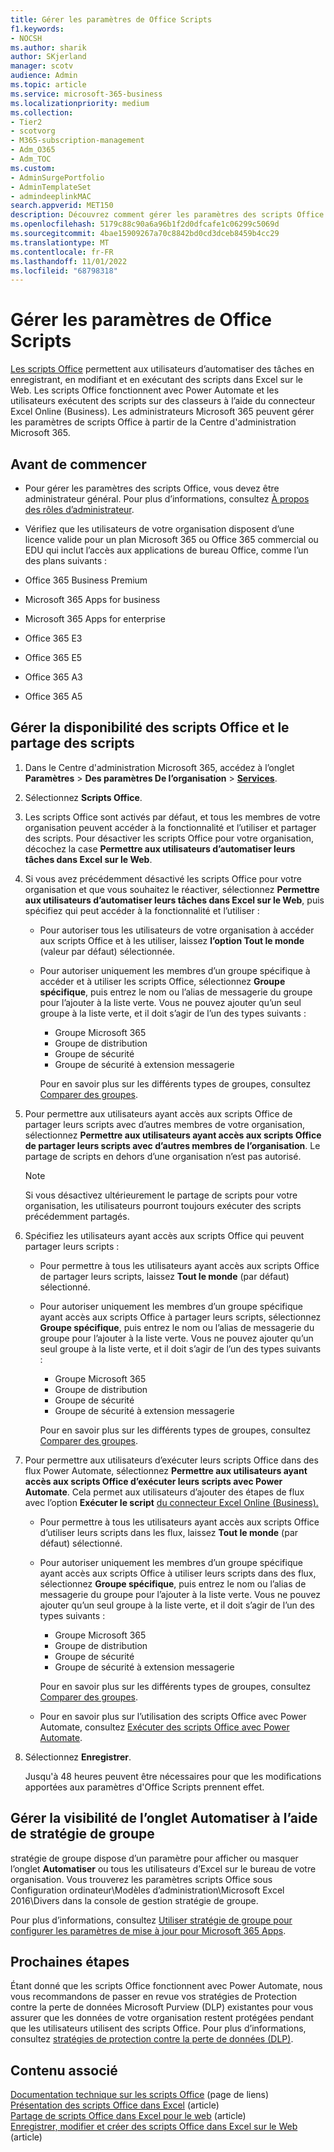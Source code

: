 ```yaml
---
title: Gérer les paramètres de Office Scripts
f1.keywords:
- NOCSH
ms.author: sharik
author: SKjerland
manager: scotv
audience: Admin
ms.topic: article
ms.service: microsoft-365-business
ms.localizationpriority: medium
ms.collection:
- Tier2
- scotvorg
- M365-subscription-management
- Adm_O365
- Adm_TOC
ms.custom:
- AdminSurgePortfolio
- AdminTemplateSet
- admindeeplinkMAC
search.appverid: MET150
description: Découvrez comment gérer les paramètres des scripts Office pour les utilisateurs de votre organisation.
ms.openlocfilehash: 5179c88c90a6a96b1f2d0dfcafe1c06299c5069d
ms.sourcegitcommit: 4bae15909267a70c8842bd0cd3dceb8459b4cc29
ms.translationtype: MT
ms.contentlocale: fr-FR
ms.lasthandoff: 11/01/2022
ms.locfileid: "68798318"
---
```

# <a name="manage-office-scripts-settings"></a>Gérer les paramètres de Office Scripts

[Les scripts Office](/office/dev/scripts) permettent aux utilisateurs d’automatiser des tâches en enregistrant, en modifiant et en exécutant des scripts dans Excel sur le Web. Les scripts Office fonctionnent avec Power Automate et les utilisateurs exécutent des scripts sur des classeurs à l’aide du connecteur Excel Online (Business). Les administrateurs Microsoft 365 peuvent gérer les paramètres de scripts Office à partir de la Centre d'administration Microsoft 365.

## <a name="before-you-begin"></a>Avant de commencer

- Pour gérer les paramètres des scripts Office, vous devez être administrateur général. Pour plus d’informations, consultez [À propos des rôles d’administrateur](../add-users/about-admin-roles.md).

- Vérifiez que les utilisateurs de votre organisation disposent d’une licence valide pour un plan Microsoft 365 ou Office 365 commercial ou EDU qui inclut l’accès aux applications de bureau Office, comme l’un des plans suivants :

- Office 365 Business Premium
- Microsoft 365 Apps for business
- Microsoft 365 Apps for enterprise
- Office 365 E3
- Office 365 E5
- Office 365 A3
- Office 365 A5

## <a name="manage-availability-of-office-scripts-and-sharing-of-scripts"></a>Gérer la disponibilité des scripts Office et le partage des scripts

1. Dans le Centre d'administration Microsoft 365, accédez à l’onglet **Paramètres** \> **Des paramètres De l’organisation** \> **[Services](https://go.microsoft.com/fwlink/p/?linkid=2053743)**.

2. Sélectionnez **Scripts Office**.

3. Les scripts Office sont activés par défaut, et tous les membres de votre organisation peuvent accéder à la fonctionnalité et l’utiliser et partager des scripts. Pour désactiver les scripts Office pour votre organisation, décochez la case **Permettre aux utilisateurs d’automatiser leurs tâches dans Excel sur le Web**.

4. Si vous avez précédemment désactivé les scripts Office pour votre organisation et que vous souhaitez le réactiver, sélectionnez **Permettre aux utilisateurs d’automatiser leurs tâches dans Excel sur le Web**, puis spécifiez qui peut accéder à la fonctionnalité et l’utiliser :

    - Pour autoriser tous les utilisateurs de votre organisation à accéder aux scripts Office et à les utiliser, laissez **l’option Tout le monde** (valeur par défaut) sélectionnée.

    - Pour autoriser uniquement les membres d’un groupe spécifique à accéder et à utiliser les scripts Office, sélectionnez **Groupe spécifique**, puis entrez le nom ou l’alias de messagerie du groupe pour l’ajouter à la liste verte. Vous ne pouvez ajouter qu’un seul groupe à la liste verte, et il doit s’agir de l’un des types suivants :
        - Groupe Microsoft 365
        - Groupe de distribution
        - Groupe de sécurité
        - Groupe de sécurité à extension messagerie

        Pour en savoir plus sur les différents types de groupes, consultez [Comparer des groupes](../create-groups/compare-groups.md).

5. Pour permettre aux utilisateurs ayant accès aux scripts Office de partager leurs scripts avec d’autres membres de votre organisation, sélectionnez **Permettre aux utilisateurs ayant accès aux scripts Office de partager leurs scripts avec d’autres membres de l’organisation**. Le partage de scripts en dehors d’une organisation n’est pas autorisé.

    > [!NOTE]
    > Si vous désactivez ultérieurement le partage de scripts pour votre organisation, les utilisateurs pourront toujours exécuter des scripts précédemment partagés.

6. Spécifiez les utilisateurs ayant accès aux scripts Office qui peuvent partager leurs scripts :

    - Pour permettre à tous les utilisateurs ayant accès aux scripts Office de partager leurs scripts, laissez **Tout le monde** (par défaut) sélectionné.

    - Pour autoriser uniquement les membres d’un groupe spécifique ayant accès aux scripts Office à partager leurs scripts, sélectionnez **Groupe spécifique**, puis entrez le nom ou l’alias de messagerie du groupe pour l’ajouter à la liste verte. Vous ne pouvez ajouter qu’un seul groupe à la liste verte, et il doit s’agir de l’un des types suivants :
        - Groupe Microsoft 365
        - Groupe de distribution
        - Groupe de sécurité
        - Groupe de sécurité à extension messagerie

        Pour en savoir plus sur les différents types de groupes, consultez [Comparer des groupes](../create-groups/compare-groups.md).

7. Pour permettre aux utilisateurs d’exécuter leurs scripts Office dans des flux Power Automate, sélectionnez **Permettre aux utilisateurs ayant accès aux scripts Office d’exécuter leurs scripts avec Power Automate**. Cela permet aux utilisateurs d’ajouter des étapes de flux avec l’option **Exécuter le script** [du connecteur Excel Online (Business).](/connectors/excelonlinebusiness)

    - Pour permettre à tous les utilisateurs ayant accès aux scripts Office d’utiliser leurs scripts dans les flux, laissez **Tout le monde** (par défaut) sélectionné.

    - Pour autoriser uniquement les membres d’un groupe spécifique ayant accès aux scripts Office à utiliser leurs scripts dans des flux, sélectionnez **Groupe spécifique**, puis entrez le nom ou l’alias de messagerie du groupe pour l’ajouter à la liste verte. Vous ne pouvez ajouter qu’un seul groupe à la liste verte, et il doit s’agir de l’un des types suivants :
        - Groupe Microsoft 365
        - Groupe de distribution
        - Groupe de sécurité
        - Groupe de sécurité à extension messagerie

        Pour en savoir plus sur les différents types de groupes, consultez [Comparer des groupes](../create-groups/compare-groups.md).

    - Pour en savoir plus sur l’utilisation des scripts Office avec Power Automate, consultez [Exécuter des scripts Office avec Power Automate](/office/dev/scripts/develop/power-automate-integration).

8. Sélectionnez **Enregistrer**.

    Jusqu'à 48 heures peuvent être nécessaires pour que les modifications apportées aux paramètres d'Office Scripts prennent effet.

## <a name="manage-visibility-of-the-automate-tab-by-using-group-policy"></a>Gérer la visibilité de l’onglet Automatiser à l’aide de stratégie de groupe

stratégie de groupe dispose d’un paramètre pour afficher ou masquer l’onglet **Automatiser** ou tous les utilisateurs d’Excel sur le bureau de votre organisation. Vous trouverez les paramètres scripts Office sous Configuration ordinateur\Modèles d’administration\Microsoft Excel 2016\Divers dans la console de gestion stratégie de groupe.

Pour plus d’informations, consultez [Utiliser stratégie de groupe pour configurer les paramètres de mise à jour pour Microsoft 365 Apps](/deployoffice/configure-update-settings-microsoft-365-apps#use-group-policy-to-configure-update-settings-for-microsoft-365-apps).

## <a name="next-steps"></a>Prochaines étapes

Étant donné que les scripts Office fonctionnent avec Power Automate, nous vous recommandons de passer en revue vos stratégies de Protection contre la perte de données Microsoft Purview (DLP) existantes pour vous assurer que les données de votre organisation restent protégées pendant que les utilisateurs utilisent des scripts Office. Pour plus d’informations, consultez [stratégies de protection contre la perte de données (DLP)](/power-automate/prevent-data-loss).

## <a name="related-content"></a>Contenu associé

[Documentation technique sur les scripts Office](/office/dev/scripts/) (page de liens)\
[Présentation des scripts Office dans Excel](https://support.microsoft.com/office/9fbe283d-adb8-4f13-a75b-a81c6baf163a) (article)\
[Partage de scripts Office dans Excel pour le web](https://support.microsoft.com/office/226eddbc-3a44-4540-acfe-fccda3d1122b) (article)\
[Enregistrer, modifier et créer des scripts Office dans Excel sur le Web](/office/dev/scripts/tutorials/excel-tutorial) (article)
